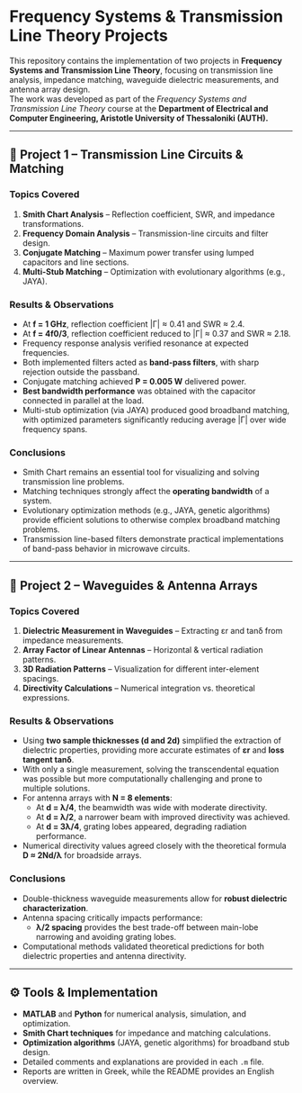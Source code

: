 # Frequency Systems & Transmission Line Theory Projects

This repository contains the implementation of two projects in **Frequency Systems and Transmission Line Theory**, focusing on transmission line analysis, impedance matching, waveguide dielectric measurements, and antenna array design.  
The work was developed as part of the *Frequency Systems and Transmission Line Theory* course at the **Department of Electrical and Computer Engineering, Aristotle University of Thessaloniki (AUTH).**

--- 

## 📘 Project 1 – Transmission Line Circuits & Matching

### Topics Covered
1. **Smith Chart Analysis** – Reflection coefficient, SWR, and impedance transformations.  
2. **Frequency Domain Analysis** – Transmission-line circuits and filter design.  
3. **Conjugate Matching** – Maximum power transfer using lumped capacitors and line sections.  
4. **Multi-Stub Matching** – Optimization with evolutionary algorithms (e.g., JAYA).  

### Results & Observations
- At **f = 1 GHz**, reflection coefficient |Γ| ≈ 0.41 and SWR ≈ 2.4.  
- At **f = 4f0/3**, reflection coefficient reduced to |Γ| ≈ 0.37 and SWR ≈ 2.18.  
- Frequency response analysis verified resonance at expected frequencies.  
- Both implemented filters acted as **band-pass filters**, with sharp rejection outside the passband.  
- Conjugate matching achieved **P = 0.005 W** delivered power.  
- **Best bandwidth performance** was obtained with the capacitor connected in parallel at the load.  
- Multi-stub optimization (via JAYA) produced good broadband matching, with optimized parameters significantly reducing average |Γ| over wide frequency spans.

### Conclusions
- Smith Chart remains an essential tool for visualizing and solving transmission line problems.  
- Matching techniques strongly affect the **operating bandwidth** of a system.  
- Evolutionary optimization methods (e.g., JAYA, genetic algorithms) provide efficient solutions to otherwise complex broadband matching problems.  
- Transmission line-based filters demonstrate practical implementations of band-pass behavior in microwave circuits.  

---

## 📘 Project 2 – Waveguides & Antenna Arrays

### Topics Covered
1. **Dielectric Measurement in Waveguides** – Extracting εr and tanδ from impedance measurements.  
2. **Array Factor of Linear Antennas** – Horizontal & vertical radiation patterns.  
3. **3D Radiation Patterns** – Visualization for different inter-element spacings.  
4. **Directivity Calculations** – Numerical integration vs. theoretical expressions.  

### Results & Observations
- Using **two sample thicknesses (d and 2d)** simplified the extraction of dielectric properties, providing more accurate estimates of **εr** and **loss tangent tanδ**.  
- With only a single measurement, solving the transcendental equation was possible but more computationally challenging and prone to multiple solutions.  
- For antenna arrays with **N = 8 elements**:  
  - At **d = λ/4**, the beamwidth was wide with moderate directivity.  
  - At **d = λ/2**, a narrower beam with improved directivity was achieved.  
  - At **d = 3λ/4**, grating lobes appeared, degrading radiation performance.  
- Numerical directivity values agreed closely with the theoretical formula **D ≈ 2Nd/λ** for broadside arrays.  

### Conclusions
- Double-thickness waveguide measurements allow for **robust dielectric characterization**.  
- Antenna spacing critically impacts performance:  
  - **λ/2 spacing** provides the best trade-off between main-lobe narrowing and avoiding grating lobes.  
- Computational methods validated theoretical predictions for both dielectric properties and antenna directivity.  

---

## ⚙️ Tools & Implementation
- **MATLAB** and **Python** for numerical analysis, simulation, and optimization.  
- **Smith Chart techniques** for impedance and matching calculations.  
- **Optimization algorithms** (JAYA, genetic algorithms) for broadband stub design.  
- Detailed comments and explanations are provided in each `.m` file.  
- Reports are written in Greek, while the README provides an English overview.  
